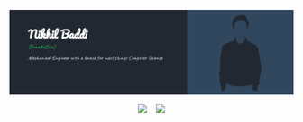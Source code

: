 ![FranticCoin's Header](https://github.com/FranticCoin/FranticCoin/blob/main/assets/header.png)

<p align="center">
  <img src="https://github-readme-stats.vercel.app/api?username=FranticCoin&show_icons=true&hide_title=true&theme=dark&count_private=true">&nbsp;&nbsp;&nbsp;&nbsp;<img height="165"  src="https://github-readme-stats.vercel.app/api/top-langs/?username=FranticCoin&layout=compact&langs_count=10&theme=dark" />

</p>
